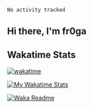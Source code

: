 <!--START_SECTION:waka-->

```txt
No activity tracked
```

<!--END_SECTION:waka-->

## Hi there, I'm fr0ga 

## Wakatime Stats

  [![wakatime](https://wakatime.com/badge/user/979960ca-ccb8-46f5-a770-eb59e56b893c.svg)](https://wakatime.com/@979960ca-ccb8-46f5-a770-eb59e56b893c)

  [![My Wakatime Stats](https://github-readme-stats.vercel.app/api/wakatime?username=fr0ga&layout=compact&theme=algolia)](https://github.com/fr0ga)


[![Waka Readme](https://github.com/fr0ga/WebStormProjects/actions/workflows/waka-readme.yml/badge.svg?branch=master)](https://github.com/fr0ga/WebStormProjects/actions/workflows/waka-readme.yml)

<!--
**fr0ga/fr0ga** is a ✨ _special_ ✨ repository because its `README.md` (this file) appears on your GitHub profile.

Here are some ideas to get you started:

- 🔭 I’m currently working on ...
- 🌱 I’m currently learning ...
- 👯 I’m looking to collaborate on ...
- 🤔 I’m looking for help with ...
- 💬 Ask me about ...
- 📫 How to reach me: ...
- 😄 Pronouns: ...
- ⚡ Fun fact: ...
-->
